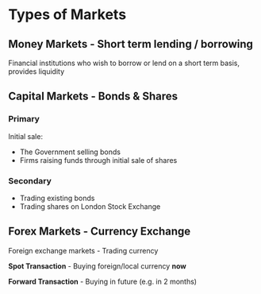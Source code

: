 # Types of Markets #

## Money Markets - Short term lending / borrowing ##
Financial institutions who wish to borrow or lend on a short term basis, provides liquidity

## Capital Markets - Bonds & Shares ##

### Primary ###
Initial sale:
- The Government selling bonds
- Firms raising funds through initial sale of shares

### Secondary ###
- Trading existing bonds
- Trading shares on London Stock Exchange

## Forex Markets - Currency Exchange ##
Foreign exchange markets - Trading currency

**Spot Transaction** - Buying foreign/local currency **now**

**Forward Transaction** - Buying in future (e.g. in 2 months)
